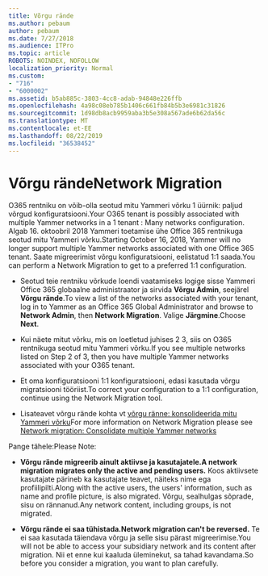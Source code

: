 ```yaml
---
title: Võrgu rände
ms.author: pebaum
author: pebaum
ms.date: 7/27/2018
ms.audience: ITPro
ms.topic: article
ROBOTS: NOINDEX, NOFOLLOW
localization_priority: Normal
ms.custom:
- "716"
- "6000002"
ms.assetid: b5ab885c-3803-4cc8-adab-94848e226ffb
ms.openlocfilehash: 4a98c08eb785b1406c661fb84b5b3e6981c31826
ms.sourcegitcommit: 1d98db8acb9959aba3b5e308a567ade6b62da56c
ms.translationtype: MT
ms.contentlocale: et-EE
ms.lasthandoff: 08/22/2019
ms.locfileid: "36538452"
---
```

# <a name="network-migration"></a><span data-ttu-id="c43e0-102">Võrgu rände</span><span class="sxs-lookup"><span data-stu-id="c43e0-102">Network Migration</span></span>

<span data-ttu-id="c43e0-103">O365 rentniku on võib-olla seotud mitu Yammeri võrku 1 üürnik: paljud võrgud konfiguratsiooni.</span><span class="sxs-lookup"><span data-stu-id="c43e0-103">Your O365 tenant is possibly associated with multiple Yammer networks in a 1 tenant : Many networks configuration.</span></span> <span data-ttu-id="c43e0-104">Algab 16. oktoobril 2018 Yammeri toetamise ühe Office 365 rentnikuga seotud mitu Yammeri võrku.</span><span class="sxs-lookup"><span data-stu-id="c43e0-104">Starting October 16, 2018, Yammer will no longer support multiple Yammer networks associated with one Office 365 tenant.</span></span> <span data-ttu-id="c43e0-105">Saate migreerimist võrgu konfiguratsiooni, eelistatud 1:1 saada.</span><span class="sxs-lookup"><span data-stu-id="c43e0-105">You can perform a Network Migration to get to a preferred 1:1 configuration.</span></span>
  
- <span data-ttu-id="c43e0-106">Seotud teie rentniku võrkude loendi vaatamiseks logige sisse Yammeri Office 365 globaalne administraator ja sirvida **Võrgu Admin**, seejärel **Võrgu rände**.</span><span class="sxs-lookup"><span data-stu-id="c43e0-106">To view a list of the networks associated with your tenant, log in to Yammer as an Office 365 Global Administrator and browse to **Network Admin**, then **Network Migration**.</span></span> <span data-ttu-id="c43e0-107">Valige **Järgmine**.</span><span class="sxs-lookup"><span data-stu-id="c43e0-107">Choose **Next**.</span></span>

- <span data-ttu-id="c43e0-108">Kui näete mitut võrku, mis on loetletud juhises 2 3, siis on O365 rentnikuga seotud mitu Yammeri võrku.</span><span class="sxs-lookup"><span data-stu-id="c43e0-108">If you see multiple networks listed on Step 2 of 3, then you have multiple Yammer networks associated with your O365 tenant.</span></span>

- <span data-ttu-id="c43e0-109">Et oma konfiguratsiooni 1:1 konfiguratsiooni, edasi kasutada võrgu migratsiooni tööriist.</span><span class="sxs-lookup"><span data-stu-id="c43e0-109">To correct your configuration to a 1:1 configuration, continue using the Network Migration tool.</span></span>

- <span data-ttu-id="c43e0-110">Lisateavet võrgu rände kohta vt [võrgu ränne: konsolideerida mitu Yammeri võrku](https://support.office.com/article/a22c1b20-9231-4ce2-a916-392b1056d002)</span><span class="sxs-lookup"><span data-stu-id="c43e0-110">For more information on Network Migration please see [Network migration: Consolidate multiple Yammer networks](https://support.office.com/article/a22c1b20-9231-4ce2-a916-392b1056d002)</span></span>

<span data-ttu-id="c43e0-111">Pange tähele:</span><span class="sxs-lookup"><span data-stu-id="c43e0-111">Please Note:</span></span>
  
- <span data-ttu-id="c43e0-112">**Võrgu rände migreerib ainult aktiivse ja kasutajatele.**</span><span class="sxs-lookup"><span data-stu-id="c43e0-112">**A network migration migrates only the active and pending users.**</span></span> <span data-ttu-id="c43e0-113">Koos aktiivsete kasutajate pärineb ka kasutajate teavet, näiteks nime ega profiilipilti.</span><span class="sxs-lookup"><span data-stu-id="c43e0-113">Along with the active users, the users' information, such as name and profile picture, is also migrated.</span></span> <span data-ttu-id="c43e0-114">Võrgu, sealhulgas sõprade, sisu on rännanud.</span><span class="sxs-lookup"><span data-stu-id="c43e0-114">Any network content, including groups, is not migrated.</span></span>

- <span data-ttu-id="c43e0-115">**Võrgu rände ei saa tühistada.**</span><span class="sxs-lookup"><span data-stu-id="c43e0-115">**Network migration can't be reversed.**</span></span> <span data-ttu-id="c43e0-116">Te ei saa kasutada täiendava võrgu ja selle sisu pärast migreerimise.</span><span class="sxs-lookup"><span data-stu-id="c43e0-116">You will not be able to access your subsidiary network and its content after migration.</span></span> <span data-ttu-id="c43e0-117">Nii et enne kui kaaluda üleminekut, sa tahad kavandama.</span><span class="sxs-lookup"><span data-stu-id="c43e0-117">So before you consider a migration, you want to plan carefully.</span></span>
